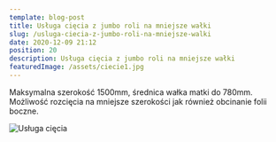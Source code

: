 ```yaml
---
template: blog-post
title: Usługa cięcia z jumbo roli na mniejsze wałki
slug: /usluga-ciecia-z-jumbo-roli-na-mniejsze-walki
date: 2020-12-09 21:12
position: 20
description: Usługa cięcia z jumbo roli na mniejsze wałki
featuredImage: /assets/ciecie1.jpg
---
```

Maksymalna szerokość 1500mm, średnica wałka matki do 780mm. Możliwość rozcięcia na mniejsze szerokości jak również obcinanie folii boczne.

![Usługa cięcia](/assets/ciecie2.jpg "Usługa cięcia")